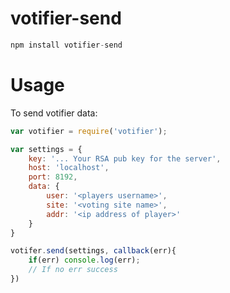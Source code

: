 # votifier-send

```javascript
npm install votifier-send
```

# Usage
To send votifier data:

```javascript
var votifier = require('votifier');

var settings = {
	key: '... Your RSA pub key for the server',
	host: 'localhost',
	port: 8192,
	data: {
		user: '<players username>',
		site: '<voting site name>',
		addr: '<ip address of player>'
	}
}

votifer.send(settings, callback(err){
	if(err) console.log(err);
	// If no err success
})
```